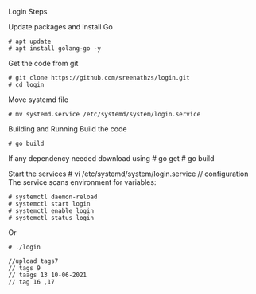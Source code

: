 Login Steps

Update packages and install Go

    # apt update 
    # apt install golang-go -y

Get the code from git

    # git clone https://github.com/sreenathzs/login.git
    # cd login

Move systemd file

    # mv systemd.service /etc/systemd/system/login.service

Building and Running
Build the code

    # go build 
    
If any dependency needed download using
    # go get # go build

Start the services # vi /etc/systemd/system/login.service // configuration The service scans environment for variables:

    # systemctl daemon-reload 
    # systemctl start login
    # systemctl enable login
    # systemctl status login
Or

    # ./login

    //upload tags7
    // tags 9
    // taags 13 10-06-2021
    // tag 16 ,17

